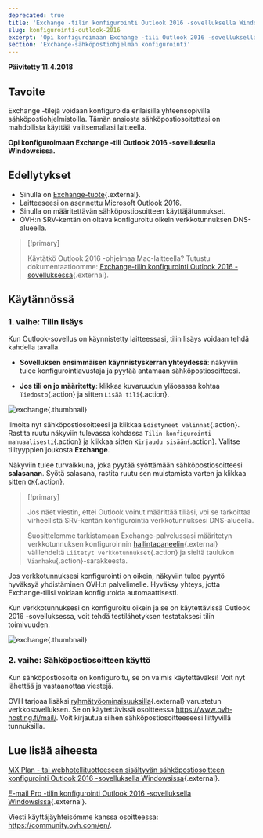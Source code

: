 ```yaml
---
deprecated: true
title: 'Exchange -tilin konfigurointi Outlook 2016 -sovelluksella Windowsissa'
slug: konfigurointi-outlook-2016
excerpt: 'Opi konfiguroimaan Exchange -tili Outlook 2016 -sovelluksella Windowsissa'
section: 'Exchange-sähköpostiohjelman konfigurointi'
---
```


**Päivitetty 11.4.2018**

## Tavoite

Exchange -tilejä voidaan konfiguroida erilaisilla yhteensopivilla sähköpostiohjelmistoilla. Tämän ansiosta sähköpostiosoitettasi on mahdollista käyttää valitsemallasi laitteella.

**Opi konfiguroimaan Exchange -tili Outlook 2016 -sovelluksella Windowsissa.**

## Edellytykset

- Sinulla on [Exchange-tuote](https://www.ovh-hosting.fi/sahkopostit/){.external}.
- Laitteeseesi on asennettu Microsoft Outlook 2016.
- Sinulla on määritettävän sähköpostiosoitteen käyttäjätunnukset.
- OVH:n SRV-kentän on oltava konfiguroitu oikein verkkotunnuksen DNS-alueella.

> [!primary]
>
> Käytätkö Outlook 2016 -ohjelmaa Mac-laitteella? Tutustu dokumentaatioomme: [Exchange-tilin konfigurointi Outlook 2016 -sovelluksessa](https://docs.ovh.com/fi/microsoft-collaborative-solutions/konfigurointi-outlook-2016-mac/){.external}.
>

## Käytännössä

### 1. vaihe: Tilin lisäys

Kun Outlook-sovellus on käynnistetty laitteessasi, tilin lisäys voidaan tehdä kahdella tavalla.

- **Sovelluksen ensimmäisen käynnistyskerran yhteydessä**: näkyviin tulee konfigurointiavustaja ja pyytää antamaan sähköpostiosoitteesi.

- **Jos tili on jo määritetty**: klikkaa kuvaruudun yläosassa kohtaa `Tiedosto`{.action} ja sitten `Lisää tili`{.action}.

![exchange](images/configuration-outlook-2016-windows-step1.png){.thumbnail}

Ilmoita nyt sähköpostiosoitteesi ja klikkaa `Edistyneet valinnat`{.action}. Rastita ruutu näkyviin tulevassa kohdassa `Tilin konfigurointi manuaalisesti`{.action} ja klikkaa sitten `Kirjaudu sisään`{.action}. Valitse tilityyppien joukosta **Exchange**.

Näkyviin tulee turvaikkuna, joka pyytää syöttämään sähköpostiosoitteesi **salasanan**. Syötä salasana, rastita ruutu sen muistamista varten ja klikkaa sitten `OK`{.action}.

> [!primary]
>
> Jos näet viestin, ettei Outlook voinut määrittää tiliäsi, voi se tarkoittaa virheellistä SRV-kentän konfigurointia verkkotunnuksesi DNS-alueella.
>
> Suosittelemme tarkistamaan Exchange-palvelussasi määritetyn verkkotunnuksen konfiguroinnin [hallintapaneelin](https://www.ovh.com/auth/?action=gotomanager&from=https://www.ovh.ie/&ovhSubsidiary=ie){.external} välilehdeltä `Liitetyt verkkotunnukset`{.action} ja sieltä taulukon `Vianhaku`{.action}-sarakkeesta.
>

Jos verkkotunnuksesi konfigurointi on oikein, näkyviin tulee pyyntö hyväksyä yhdistäminen OVH:n palvelimelle. Hyväksy yhteys, jotta Exchange-tilisi voidaan konfiguroida automaattisesti.

Kun verkkotunnuksesi on konfiguroitu oikein ja se on käytettävissä Outlook 2016 -sovelluksessa, voit tehdä testilähetyksen testataksesi tilin toimivuuden.

![exchange](images/configuration-outlook-2016-windows-exchange-step2.png){.thumbnail}

### 2. vaihe: Sähköpostiosoitteen käyttö

Kun sähköpostiosoite on konfiguroitu, se on valmis käytettäväksi! Voit nyt lähettää ja vastaanottaa viestejä.

OVH tarjoaa lisäksi [ryhmätyöominaisuuksilla](https://www.ovh-hosting.fi/sahkopostit){.external} varustetun verkkosovelluksen. Se on käytettävissä osoitteessa <https://www.ovh-hosting.fi/mail/>. Voit kirjautua siihen sähköpostiosoitteeseesi liittyvillä tunnuksilla.

## Lue lisää aiheesta

[MX Plan - tai webhotellituotteeseen sisältyvän sähköpostiosoitteen konfigurointi Outlook 2016 -sovelluksella Windowsissa](https://docs.ovh.com/fi/emails/konfigurointi-outlook-2016/){.external}.

[E-mail Pro -tilin konfigurointi Outlook 2016 -sovelluksella Windowsissa](https://docs.ovh.com/fi/emails-pro/konfigurointi-outlook-2016/){.external}.

Viesti käyttäjäyhteisömme kanssa osoitteessa: <https://community.ovh.com/en/>.